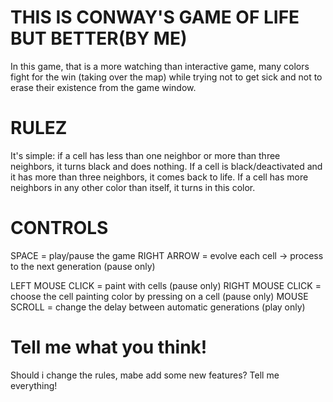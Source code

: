 # THIS IS CONWAY'S GAME OF LIFE BUT BETTER(BY ME)
In this game, that is a more watching than interactive game, many colors fight for the win (taking over the map) while trying not to get sick and not to erase their existence from the game window.

# RULEZ
It's simple: if a cell has less than one neighbor or more than three neighbors, it turns black and does nothing. If a cell is black/deactivated and it has more than three neighbors, it comes back to life. If a cell has more neighbors in any other color than itself, it turns in this color.

# CONTROLS
SPACE = play/pause the game
RIGHT ARROW = evolve each cell -> process to the next generation (pause only)

LEFT MOUSE CLICK = paint with cells (pause only)
RIGHT MOUSE CLICK = choose the cell painting color by pressing on a cell (pause only)
MOUSE SCROLL = change the delay between automatic generations (play only)


# Tell me what you think!
Should i change the rules, mabe add some new features?
Tell me everything!
